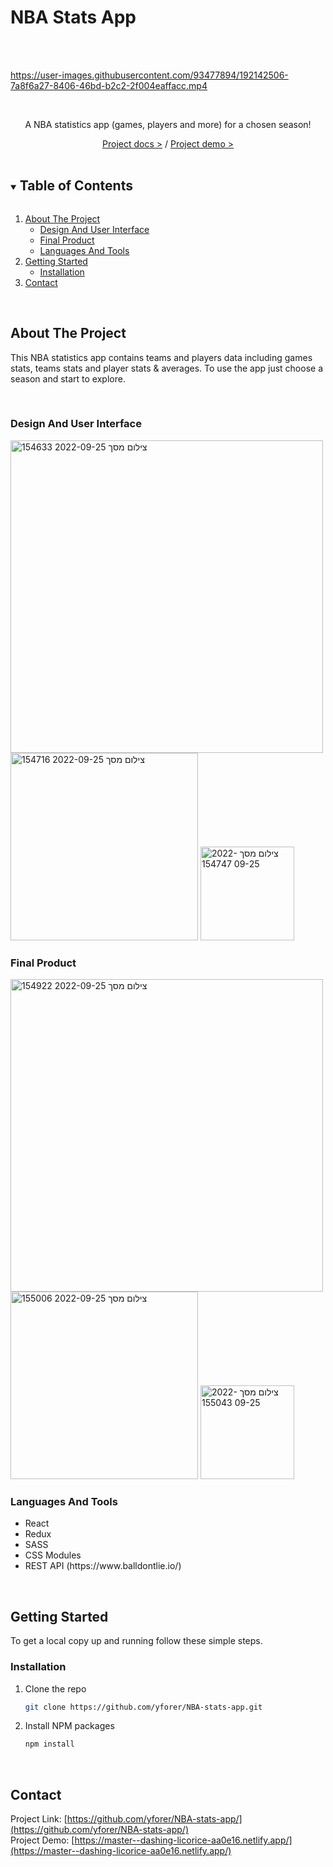 # NBA Stats App
<br /><br />

https://user-images.githubusercontent.com/93477894/192142506-7a8f6a27-8406-46bd-b2c2-2f004eaffacc.mp4

<br />
<p align='center'>A NBA statistics app (games, players and more) for a chosen season!<p/>

<div align='center'>
<a href='https://github.com/yforer/NBA-stats-app/'>Project docs ></a>
/
<a href='https://master--dashing-licorice-aa0e16.netlify.app/'>Project demo ></a>
</div>

<br />

<!-- TABLE OF CONTENTS -->
<details open="open">
  <summary><h2 style="display: inline-block">Table of Contents</h2></summary>
  <ol>
    <li>
      <a href="#about-the-project">About The Project</a>
      <ul>
        <li><a href="#design-and-user-interface">Design And User Interface</a></li>
        <li><a href="#final-product">Final Product</a></li>
        <li><a href="#languages-and-tools">Languages And Tools</a></li>
      </ul>
    </li>
    <li>
      <a href="#getting-started">Getting Started</a>
      <ul>
        <li><a href="#installation">Installation</a></li>
      </ul>
    </li>
    <li><a href="#contact">Contact</a></li>
  </ol>
</details>

<br />

## About The Project

This NBA statistics app contains teams and players data including games stats, teams stats and player stats & averages.
To use the app just choose a season and start to explore.

<br />

### Design And User Interface

<img width="500" alt="צילום מסך 2022-09-25 154633" src="https://user-images.githubusercontent.com/93477894/192145554-451560b1-d256-4e9f-bd17-867ab0af31a3.png">
<img width="300" alt="צילום מסך 2022-09-25 154716" src="https://user-images.githubusercontent.com/93477894/192145559-5dbbcf61-89b0-400a-b3fe-0155f4c28b1a.png">
<img width="150" alt="צילום מסך 2022-09-25 154747" src="https://user-images.githubusercontent.com/93477894/192145565-ff143c0b-a6e7-48be-831f-ad066a7f94ce.png">

<br />

### Final Product

<img width="500" alt="צילום מסך 2022-09-25 154922" src="https://user-images.githubusercontent.com/93477894/192145787-3c266162-9661-4f3c-8f6f-9a8b34d95263.png">
<img width="300" alt="צילום מסך 2022-09-25 155006" src="https://user-images.githubusercontent.com/93477894/192145793-d1ad1218-7411-4dec-977a-443869594eba.png">
<img width="150" alt="צילום מסך 2022-09-25 155043" src="https://user-images.githubusercontent.com/93477894/192145797-b9ea301c-c0b7-47e4-a25c-475ac23b25a5.png">

<br />

### Languages And Tools
<ul>
  <li>React</li>
  <li>Redux</li>
  <li>SASS</li>
  <li>CSS Modules</li>
  <li>REST API (https://www.balldontlie.io/)</li>
 </ul>
  
<br />

## Getting Started
To get a local copy up and running follow these simple steps.

### Installation

1. Clone the repo
   ```sh
   git clone https://github.com/yforer/NBA-stats-app.git
   ```
2. Install NPM packages
   ```sh
   npm install
   ```


<br />

## Contact

Project Link: [https://github.com/yforer/NBA-stats-app/](https://github.com/yforer/NBA-stats-app/)
<br />
Project Demo: [https://master--dashing-licorice-aa0e16.netlify.app/](https://master--dashing-licorice-aa0e16.netlify.app/)






